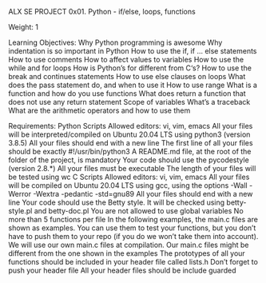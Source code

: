 ALX SE PROJECT 0x01. Python - if/else, loops, functions

Weight: 1

Learning Objectives:
Why Python programming is awesome
Why indentation is so important in Python
How to use the if, if ... else statements
How to use comments
How to affect values to variables
How to use the while and for loops
How is Python’s for different from C‘s?
How to use the break and continues statements
How to use else clauses on loops
What does the pass statement do, and when to use it
How to use range
What is a function and how do you use functions
What does return a function that does not use any return statement
Scope of variables
What’s a traceback
What are the arithmetic operators and how to use them

Requirements:
Python Scripts
Allowed editors: vi, vim, emacs
All your files will be interpreted/compiled on Ubuntu 20.04 LTS using python3 (version 3.8.5)
	All your files should end with a new line
	The first line of all your files should be exactly #!/usr/bin/python3
	A README.md file, at the root of the folder of the project, is mandatory
	Your code should use the pycodestyle (version 2.8.*)
	All your files must be executable
	The length of your files will be tested using wc
	C Scripts
	Allowed editors: vi, vim, emacs
	All your files will be compiled on Ubuntu 20.04 LTS using gcc, using the options -Wall -Werror -Wextra -pedantic -std=gnu89
	All your files should end with a new line
	Your code should use the Betty style. It will be checked using betty-style.pl and betty-doc.pl
	You are not allowed to use global variables
	No more than 5 functions per file
	In the following examples, the main.c files are shown as examples. You can use them to test your functions, but you don’t have to push them to your repo (if you do we won’t take them into account). We will use our own main.c files at compilation. Our main.c files might be different from the one shown in the examples
	The prototypes of all your functions should be included in your header file called lists.h
	Don’t forget to push your header file
	All your header files should be include guarded
